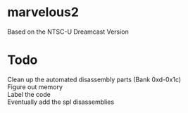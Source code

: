 # marvelous2
  Based on the NTSC-U Dreamcast Version

# Todo
  Clean up the automated disassembly parts (Bank 0xd-0x1c)\
  Figure out memory\
  Label the code\
  Eventually add the spl disassemblies
